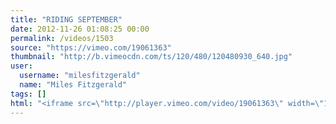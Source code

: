 ```yaml
---
title: "RIDING SEPTEMBER"
date: 2012-11-26 01:08:25 00:00
permalink: /videos/1503
source: "https://vimeo.com/19061363"
thumbnail: "http://b.vimeocdn.com/ts/120/480/120480930_640.jpg"
user:
  username: "milesfitzgerald"
  name: "Miles Fitzgerald"
tags: []
html: "<iframe src=\"http://player.vimeo.com/video/19061363\" width=\"1280\" height=\"720\" frameborder=\"0\" webkitAllowFullScreen mozallowfullscreen allowFullScreen></iframe>"
---
```


